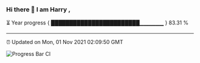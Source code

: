 ### Hi there 👋 I am Harry , 

⏳ Year progress { ████████████████████████▁▁▁▁▁▁ } 83.31 %

---

⏰ Updated on Mon, 01 Nov 2021 02:09:50 GMT

![Progress Bar CI](https://github.com/duykhang68/duykhang68/workflows/Progress%20Bar%20CI/badge.svg)
